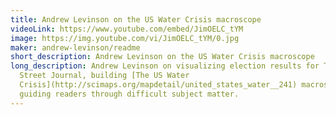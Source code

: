 ```yaml
---
title: Andrew Levinson on the US Water Crisis macroscope
videoLink: https://www.youtube.com/embed/JimOELC_tYM
image: https://img.youtube.com/vi/JimOELC_tYM/0.jpg
maker: andrew-levinson/readme
short_description: Andrew Levinson on the US Water Crisis macroscope
long_description: Andrew Levinson on visualizing election results for The Wall
  Street Journal, building [The US Water
  Crisis](http://scimaps.org/mapdetail/united_states_water__241) macroscope, and
  guiding readers through difficult subject matter.
---
```

